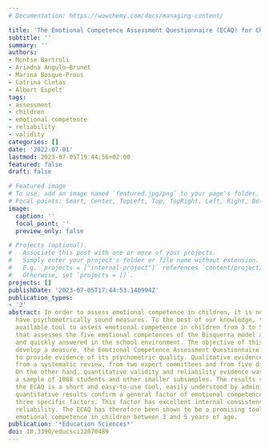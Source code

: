```yaml
---
# Documentation: https://wowchemy.com/docs/managing-content/

title: 'The Emotional Competence Assessment Questionnaire (ECAQ) for Children Aged from 3 to 5 Years: Validity and Reliability Evidence'
subtitle: ''
summary: ''
authors:
- Montse Bartroli
- Ariadna Angulo—Brunet
- Marina Bosque-Prous
- Catrina Clotas
- Albert Espelt
tags:
- assessment
- children
- emotional competence
- reliability
- validity
categories: []
date: '2022-07-01'
lastmod: 2023-07-05T19:44:56+02:00
featured: false
draft: false

# Featured image
# To use, add an image named `featured.jpg/png` to your page's folder.
# Focal points: Smart, Center, TopLeft, Top, TopRight, Left, Right, BottomLeft, Bottom, BottomRight.
image:
  caption: ''
  focal_point: ''
  preview_only: false

# Projects (optional).
#   Associate this post with one or more of your projects.
#   Simply enter your project's folder or file name without extension.
#   E.g. `projects = ["internal-project"]` references `content/project/deep-learning/index.md`.
#   Otherwise, set `projects = []`.
projects: []
publishDate: '2023-07-05T17:44:53.140994Z'
publication_types:
- '2'
abstract: In order to assess emotional competence in children, it is necessary to
  have psychometrically sound measures. To the best of our knowledge, there is no
  available tool to assess emotional competence in children from 3 to 5 years old
  that assesses the five emotional competences of the Bisquerra model and can be easily
  and quickly answered in the school environment. The objective of this study is to
  develop a measure, the Emotional Competence Assessment Questionnaire (ECAQ), and
  to provide evidence of its psychometric quality. Qualitative evidence was obtained
  from a systematic review, from two expert committees and from five discussion groups.
  On the other hand, quantitative validity and reliability evidence was obtained from
  a sample of 1088 students and other smaller subsamples. The results suggest that
  the ECAQ is a short and easy-to-use tool, easily understood by administrators. The
  quantitative results confirm a general factor of emotional competence adjusted for
  three specific factors. This factor has excellent internal consistency and test-retest
  reliability. The ECAQ has therefore been shown to be a promising tool for assessing
  emotional competence in children between 3 and 5 years of age.
publication: '*Education Sciences*'
doi: 10.3390/educsci12070489
---
```

